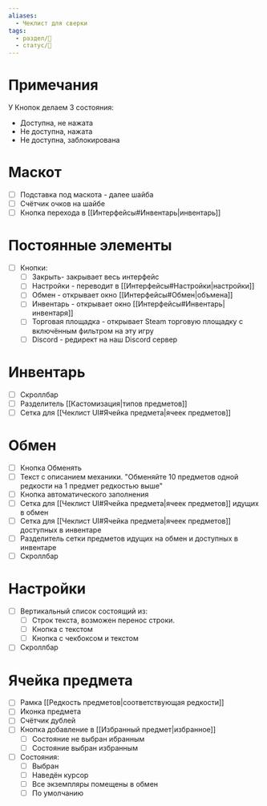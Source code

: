 ```yaml
---
aliases:
  - Чеклист для сверки
tags:
  - раздел/💅
  - статус/🌳
---
```

# Примечания
У Кнопок делаем 3 состояния:
- Доступна, не нажата
- Не доступна, нажата
- Не доступна, заблокирована

# Маскот
- [ ] Подставка под маскота - далее шайба
- [ ] Счётчик очков на шайбе
- [ ] Кнопка перехода в [[Интерфейсы#Инвентарь|инвентарь]]

# Постоянные элементы
- [ ] Кнопки:
	- [ ] Закрыть- закрывает весь интерфейс
	- [ ] Настройки - переводит в [[Интерфейсы#Настройки|настройки]]
	- [ ] Обмен - открывает окно [[Интерфейсы#Обмен|объмена]]
	- [ ] Инвентарь - открывает окно [[Интерфейсы#Инвентарь|инвентаря]]
	- [ ] Торговая площадка - открывает Steam торговую площадку с включённым фильтром на эту игру
	- [ ] Discord - редирект на наш Discord сервер

# Инвентарь
- [ ] Скроллбар
- [ ] Разделитель [[Кастомизация|типов предметов]]
- [ ] Сетка для [[Чеклист UI#Ячейка предмета|ячеек предметов]]

# Обмен
- [ ] Кнопка Обменять
- [ ] Текст с описанием механики. "Обменяйте 10 предметов одной редкости на 1 предмет редкостью выше"
- [ ] Кнопка автоматического заполнения
- [ ] Сетка для [[Чеклист UI#Ячейка предмета|ячеек предметов]] идущих в обмен
- [ ] Сетка для [[Чеклист UI#Ячейка предмета|ячеек предметов]] доступных в инвентаре
- [ ] Разделитель сетки предметов идущих на обмен и доступных в инвентаре
- [ ] Скроллбар

# Настройки
- [ ] Вертикальный список состоящий из:
	- [ ] Строк текста, возможен перенос строки.
	- [ ] Кнопка с текстом
	- [ ] Кнопка с чекбоксом и текстом
- [ ] Скроллбар

# Ячейка предмета
- [ ] Рамка [[Редкость предметов|соответствующая редкости]]
- [ ] Иконка предмета
- [ ] Счётчик дублей
- [ ] Кнопка добавление в [[Избранный предмет|избранное]]
	- [ ] Состояние не выбран ибранным
	- [ ] Состояние выбран избранным
- [ ] Состояния:
	- [ ] Выбран
	- [ ] Наведён курсор
	- [ ] Все экземпляры помещены в обмен
	- [ ] По умолчанию